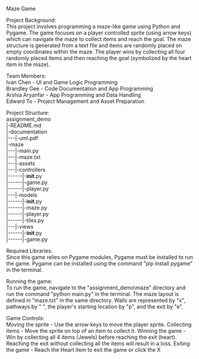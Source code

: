Maze Game

Project Background:                                                                                   
This project involves programming a maze-like game using Python and Pygame. The game focuses on
a player controlled sprite (using arrow keys) which can navigate the maze to collect items and 
reach the goal. The maze structure is generated from a text file and items are randomly placed 
on empty coordinates within the maze. The player wins by collecting all four randomly placed items
and then reaching the goal (symbolized by the heart item in the maze).


Team Members:                                                                       
Ivan Chen       - UI and Game Logic Programming                                                       
Brandley Gee    - Code Documentation and App Programming                                            
Arshia Aryanfar - App Programming and Data Handling                                                      
Edward To       - Project Management and Asset Preparation                                              


Project Structure:                                                                                   
assignment_demo                                                                                         
|-README.md                                                                                        
|-documentation                                                                                         
|---|-uml.pdf                                                                                            
|-maze                                                                                                    
|---|-main.py                                                                                               
|---|-maze.txt                                                                                             
|---|-assets                                                                                              
|---|-controllers                                                                                        
|------|-__init__.py                                                                                  
|------|-game.py                                                                                          
|------|-player.py                                                                                    
|---|-models                                                                                           
|------|-__init__.py                                                                                 
|------|-maze.py                                                                                       
|------|-player.py                                                                                   
|------|-tiles.py                                                                                     
|---|-views                                                                                            
|------|-__init__.py                                                                                   
|------|-game.py                                                                                   


Required Libraries:                                                                                  
Since this game relies on Pygame modules, Pygame must be installed to run the game. Pygame can be
installed using the command "pip install pygame" in the terminal.


Running the game:                                                                                    
To run the game, navigate to the "assignment_demo\maze" directory and run the command "python main.py"
in the terminal. 
The maze layout is defined in "maze.txt" in the same directory. Walls are represented by "x", pathways
by " ", the player's starting location by "p", and the exit by "e".


Game Controls:                                                                                         
Moving the sprite 	- Use the arrow keys to move the player sprite.
Collecting items  	- Move the sprite on top of an item to collect it.
Winning the game 	- Win by collecting all 4 items (Jewels) before reaching the exit (heart). 
					  Reaching the exit without collecting all the items will result in a loss.
Exiting the game  	- Reach the Heart item to exit the game or click the X




